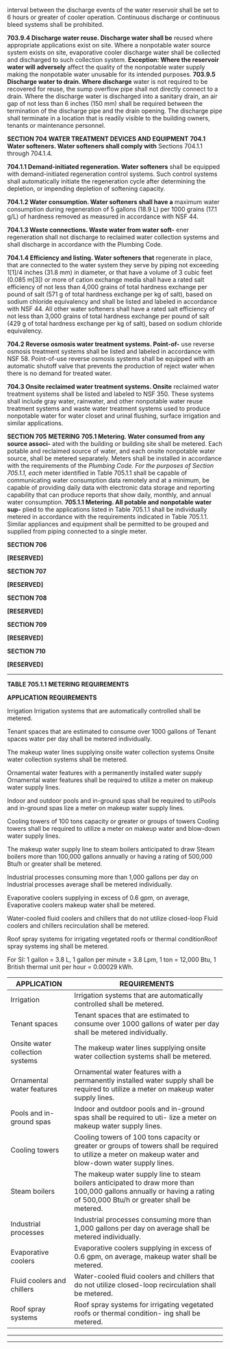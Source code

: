 interval between the discharge events of the water reservoir shall be set to 6 hours or greater of cooler operation.
Continuous discharge or continuous bleed systems shall be
prohibited.

**703.9.4 Discharge water reuse. Discharge water shall be**
reused where appropriate applications exist on site. Where
a nonpotable water source system exists on site, evaporative cooler discharge water shall be collected and discharged to such collection system.
**Exception: Where the reservoir water will adversely**
affect the quality of the nonpotable water supply making the nonpotable water unusable for its intended purposes.
**703.9.5 Discharge water to drain. Where discharge**
water is not required to be recovered for reuse, the sump
overflow pipe shall not directly connect to a drain. Where
the discharge water is discharged into a sanitary drain, an
air gap of not less than 6 inches (150 mm) shall be
required between the termination of the discharge pipe and
the drain opening. The discharge pipe shall terminate in a
location that is readily visible to the building owners, tenants or maintenance personnel.

**SECTION 704**
**WATER TREATMENT DEVICES AND EQUIPMENT**
**704.1 Water softeners. Water softeners shall comply with**
Sections 704.1.1 through 704.1.4.

**704.1.1 Demand-initiated regeneration. Water softeners**
shall be equipped with demand-initiated regeneration control systems. Such control systems shall automatically initiate the regeneration cycle after determining the
depletion, or impending depletion of softening capacity.

**704.1.2 Water consumption. Water softeners shall have a**
maximum water consumption during regeneration of 5
gallons (18.9 L) per 1000 grains (17.1 g/L) of hardness
removed as measured in accordance with NSF 44.

**704.1.3 Waste connections. Waste water from water soft-**
ener regeneration shall not discharge to reclaimed water
collection systems and shall discharge in accordance with
the Plumbing Code.

**704.1.4 Efficiency and listing. Water softeners that**
regenerate in place, that are connected to the water system
they serve by piping not exceeding 1[1]/4 inches (31.8 mm)
in diameter, or that have a volume of 3 cubic feet (0.085
m[3]) or more of cation exchange media shall have a rated
salt efficiency of not less than 4,000 grains of total hardness exchange per pound of salt (571 g of total hardness
exchange per kg of salt), based on sodium chloride equivalency and shall be listed and labeled in accordance with
NSF 44. All other water softeners shall have a rated salt
efficiency of not less than 3,000 grains of total hardness
exchange per pound of salt (429 g of total hardness
exchange per kg of salt), based on sodium chloride equivalency.


**704.2 Reverse osmosis water treatment systems. Point-of-**
use reverse osmosis treatment systems shall be listed and
labeled in accordance with NSF 58. Point-of-use reverse
osmosis systems shall be equipped with an automatic shutoff
valve that prevents the production of reject water when there
is no demand for treated water.

**704.3 Onsite reclaimed water treatment systems. Onsite**
reclaimed water treatment systems shall be listed and labeled
to NSF 350. These systems shall include gray water, rainwater, and other nonpotable water reuse treatment systems and
waste water treatment systems used to produce nonpotable
water for water closet and urinal flushing, surface irrigation
and similar applications.

**SECTION 705**
**METERING**
**705.1 Metering. Water consumed from any source associ-**
ated with the building or building site shall be metered. Each
potable and reclaimed source of water, and each onsite nonpotable water source, shall be metered separately. Meters
shall be installed in accordance with the requirements of the
_Plumbing Code. For the purposes of Section 705.1.1, each_
meter identified in Table 705.1.1 shall be capable of communicating water consumption data remotely and at a minimum,
be capable of providing daily data with electronic data storage and reporting capability that can produce reports that
show daily, monthly, and annual water consumption.
**705.1.1 Metering. All potable and nonpotable water sup-**
plied to the applications listed in Table 705.1.1 shall be
individually metered in accordance with the requirements
indicated in Table 705.1.1. Similar appliances and equipment shall be permitted to be grouped and supplied from
piping connected to a single meter.

**SECTION 706**

**[RESERVED]**

**SECTION 707**

**[RESERVED]**

**SECTION 708**

**[RESERVED]**

**SECTION 709**

**[RESERVED]**

**SECTION 710**

**[RESERVED]**


-----



**TABLE 705.1.1**
**METERING REQUIREMENTS**

**APPLICATION** **REQUIREMENTS**

Irrigation Irrigation systems that are automatically controlled shall be metered.

Tenant spaces that are estimated to consume over 1000 gallons of
Tenant spaces
water per day shall be metered individually.

The makeup water lines supplying onsite water collection systems
Onsite water collection systems
shall be metered.

Ornamental water features with a permanently installed water supply
Ornamental water features
shall be required to utilize a meter on makeup water supply lines.

Indoor and outdoor pools and in-ground spas shall be required to utiPools and in-ground spas
lize a meter on makeup water supply lines.

Cooling towers of 100 tons capacity or greater or groups of towers
Cooling towers shall be required to utilize a meter on makeup water and blow-down
water supply lines.

The makeup water supply line to steam boilers anticipated to draw
Steam boilers more than 100,000 gallons annually or having a rating of 500,000
Btu/h or greater shall be metered.

Industrial processes consuming more than 1,000 gallons per day on
Industrial processes
average shall be metered individually.

Evaporative coolers supplying in excess of 0.6 gpm, on average,
Evaporative coolers
makeup water shall be metered.

Water-cooled fluid coolers and chillers that do not utilize closed-loop
Fluid coolers and chillers
recirculation shall be metered.

Roof spray systems for irrigating vegetated roofs or thermal conditionRoof spray systems
ing shall be metered.

For SI: 1 gallon = 3.8 L, 1 gallon per minute = 3.8 Lpm, 1 ton = 12,000 Btu, 1 British thermal unit per hour = 0.00029 kWh.

|APPLICATION|REQUIREMENTS|
|---|---|
|Irrigation|Irrigation systems that are automatically controlled shall be metered.|
|Tenant spaces|Tenant spaces that are estimated to consume over 1000 gallons of water per day shall be metered individually.|
|Onsite water collection systems|The makeup water lines supplying onsite water collection systems shall be metered.|
|Ornamental water features|Ornamental water features with a permanently installed water supply shall be required to utilize a meter on makeup water supply lines.|
|Pools and in-ground spas|Indoor and outdoor pools and in-ground spas shall be required to uti- lize a meter on makeup water supply lines.|
|Cooling towers|Cooling towers of 100 tons capacity or greater or groups of towers shall be required to utilize a meter on makeup water and blow-down water supply lines.|
|Steam boilers|The makeup water supply line to steam boilers anticipated to draw more than 100,000 gallons annually or having a rating of 500,000 Btu/h or greater shall be metered.|
|Industrial processes|Industrial processes consuming more than 1,000 gallons per day on average shall be metered individually.|
|Evaporative coolers|Evaporative coolers supplying in excess of 0.6 gpm, on average, makeup water shall be metered.|
|Fluid coolers and chillers|Water-cooled fluid coolers and chillers that do not utilize closed-loop recirculation shall be metered.|
|Roof spray systems|Roof spray systems for irrigating vegetated roofs or thermal condition- ing shall be metered.|


-----





-----



